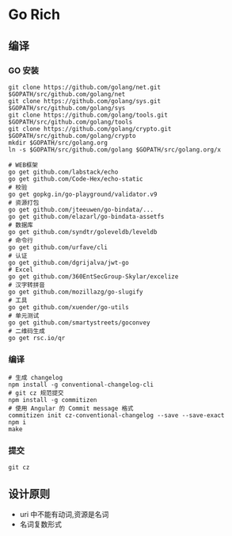 # Go Rich

## 编译

### GO 安装

    git clone https://github.com/golang/net.git $GOPATH/src/github.com/golang/net
    git clone https://github.com/golang/sys.git $GOPATH/src/github.com/golang/sys
    git clone https://github.com/golang/tools.git $GOPATH/src/github.com/golang/tools
    git clone https://github.com/golang/crypto.git $GOPATH/src/github.com/golang/crypto
    mkdir $GOPATH/src/golang.org
    ln -s $GOPATH/src/github.com/golang $GOPATH/src/golang.org/x

    # WEB框架
    go get github.com/labstack/echo
    go get github.com/Code-Hex/echo-static
    # 校验
    go get gopkg.in/go-playground/validator.v9
    # 资源打包
    go get github.com/jteeuwen/go-bindata/...
    go get github.com/elazarl/go-bindata-assetfs
    # 数据库
    go get github.com/syndtr/goleveldb/leveldb
    # 命令行
    go get github.com/urfave/cli
    # 认证
    go get github.com/dgrijalva/jwt-go
    # Excel
    go get github.com/360EntSecGroup-Skylar/excelize
    # 汉字转拼音
    go get github.com/mozillazg/go-slugify
    # 工具
    go get github.com/xuender/go-utils
    # 单元测试
    go get github.com/smartystreets/goconvey
    # 二维码生成
    go get rsc.io/qr

### 编译

```shell
# 生成 changelog
npm install -g conventional-changelog-cli
# git cz 规范提交
npm install -g commitizen
# 使用 Angular 的 Commit message 格式
commitizen init cz-conventional-changelog --save --save-exact
npm i
make
```

### 提交

```shell
git cz
```

## 设计原则

-   uri 中不能有动词,资源是名词
-   名词复数形式

